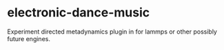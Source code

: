 electronic-dance-music
======================

Experiment directed metadynamics plugin in for lammps or other
possibly future engines. 
